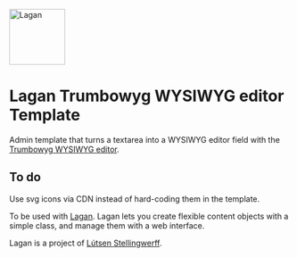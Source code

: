 [<img src="https://cdn.rawgit.com/lutsen/lagan/master/lagan-logo.svg" width="100" alt="Lagan">](https://github.com/lutsen/lagan)

Lagan Trumbowyg WYSIWYG editor Template
=======================================

Admin template that turns a textarea into a WYSIWYG editor field with the [Trumbowyg WYSIWYG editor](https://alex-d.github.io/Trumbowyg/).

To do
-----

Use svg icons via CDN instead of hard-coding them in the template.

To be used with [Lagan](https://github.com/lutsen/lagan). Lagan lets you create flexible content objects with a simple class, and manage them with a web interface.

Lagan is a project of [Lútsen Stellingwerff](http://lutsen.net/).
